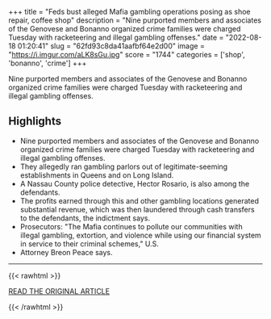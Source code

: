+++
title = "Feds bust alleged Mafia gambling operations posing as shoe repair, coffee shop"
description = "Nine purported members and associates of the Genovese and Bonanno organized crime families were charged Tuesday with racketeering and illegal gambling offenses."
date = "2022-08-18 01:20:41"
slug = "62fd93c8da41aafbf64e2d00"
image = "https://i.imgur.com/aLK8sGu.jpg"
score = "1744"
categories = ['shop', 'bonanno', 'crime']
+++

Nine purported members and associates of the Genovese and Bonanno organized crime families were charged Tuesday with racketeering and illegal gambling offenses.

## Highlights

- Nine purported members and associates of the Genovese and Bonanno organized crime families were charged Tuesday with racketeering and illegal gambling offenses.
- They allegedly ran gambling parlors out of legitimate-seeming establishments in Queens and on Long Island.
- A Nassau County police detective, Hector Rosario, is also among the defendants.
- The profits earned through this and other gambling locations generated substantial revenue, which was then laundered through cash transfers to the defendants, the indictment says.
- Prosecutors: "The Mafia continues to pollute our communities with illegal gambling, extortion, and violence while using our financial system in service to their criminal schemes," U.S.
- Attorney Breon Peace says.

---

{{< rawhtml >}}
  <p class="article-category">
    <a target="_blank" href="https://abcnews.go.com/US/feds-bust-alleged-mafia-gambling-operations-posing-shoe/story?id=88452362">READ THE ORIGINAL ARTICLE</a>
  </p>
{{< /rawhtml >}}
